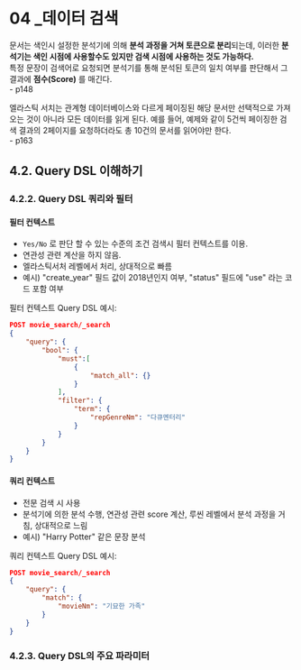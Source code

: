# 04 _데이터 검색

문서는 색인시 설정한 분석기에 의해 **분석 과정을 거쳐 토큰으로 분리**되는데, 이러한 **분석기는 색인 시점에 사용할수도 있지만 검색 시점에 사용하는 것도 가능하다.**    
특정 문장이 검색어로 요청되면 분석기를 통해 분석된 토큰의 일치 여부를 판단해서 그 결과에 **점수(Score)** 를 매긴다.   
\- p148

엘라스틱 서치는 관계형 데이터베이스와 다르게 페이징된 해당 문서만 선택적으로 가져오는 것이 아니라 모든 데이터를 읽게 된다. 예를 들어, 예제와 같이 5건씩 페이징한 검색 결과의 2페이지를 요청하더라도 총 10건의 문서를 읽어야만 한다.  
\- p163

## 4.2. Query DSL 이해하기

### 4.2.2. Query DSL 쿼리와 필터

#### 필터 컨텍스트
- `Yes/No` 로 판단 할 수 있는 수준의 조건 검색시 필터 컨텍스트를 이용.
- 연관성 관련 계산을 하지 않음.
- 엘라스틱서처 레벨에서 처리, 상대적으로 빠름
- 예시) "create_year" 필드 값이 2018년인지 여부, "status" 필드에 "use" 라는 코드 포함 여부

필터 컨텍스트 Query DSL 예시: 
```json
POST movie_search/_search
{
    "query": {
        "bool": {
            "must":[
                {
                    "match_all": {}
                }
            ],
            "filter": {
                "term": {
                    "repGenreNm": "다큐멘터리"
                }
            }
        }
    }
}
```

#### 쿼리 컨텍스트
- 전문 검색 시 사용
- 분석기에 의한 분석 수행, 연관성 관련 score 계산, 루씬 레벨에서 분석 과정을 거침, 상대적으로 느림
- 예시) "Harry Potter" 같은 문장 분석

쿼리 컨텍스트 Query DSL 예시:
```json
POST movie_search/_search
{
    "query": {
        "match": {
            "movieNm": "기묘한 가족"
        }
    }
}
```

### 4.2.3. Query DSL의 주요 파라미터